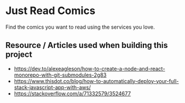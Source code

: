# Just Read Comics
Find the comics you want to read using the services you love.

## Resource / Articles used when building this project 
* https://dev.to/alexeagleson/how-to-create-a-node-and-react-monorepo-with-git-submodules-2g83
* https://www.thisdot.co/blog/how-to-automatically-deploy-your-full-stack-javascript-app-with-aws/
* https://stackoverflow.com/a/71332579/3524677